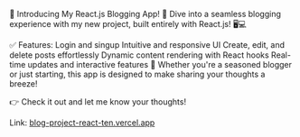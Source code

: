 🌟 Introducing My React.js Blogging App! 🌟
Dive into a seamless blogging experience with my new project, built entirely with React.js! 🖥️💻

✅ Features:
Login and singup 
Intuitive and responsive UI
Create, edit, and delete posts effortlessly
Dynamic content rendering with React hooks
Real-time updates and interactive features
🚀 Whether you're a seasoned blogger or just starting, this app is designed to make sharing your thoughts a breeze!

👉 Check it out and let me know your thoughts!

Link:  [blog-project-react-ten.vercel.app](https://blog-project-react-git-main-sumeshp09s-projects.vercel.app)
